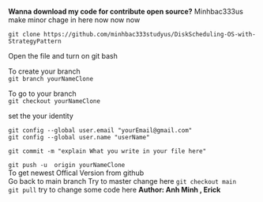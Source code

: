**Wanna download my code for contribute open source?**
Minhbac333us make minor chage in here now now now

`git clone https://github.com/minhbac333studyus/DiskScheduling-OS-with-StrategyPattern`


Open the file and turn on git bash

To create your branch\
`git branch yourNameClone `

To go to your branch\
`git checkout yourNameClone`

set the your identity

`git config --global user.email "yourEmail@gmail.com"`\
`git config --global user.name "userName"`

`git commit -m "explain What you write in your file here"`

`git push -u  origin yourNameClone`\
To get newest Offical Version from github \
Go back to main branch
Try to master change here 
`git checkout main` \
`git pull`
try to change some code here
**Author: Anh Minh , Erick**

